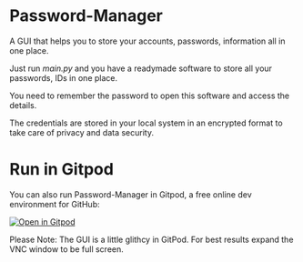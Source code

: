 
# Password-Manager
A GUI that helps you to store your accounts, passwords, information all in one place.

Just run *main.py* and you have a readymade software to store all your passwords, IDs in one place.

You need to remember the password to open this software and access the details.

The credentials are stored in your local system in an encrypted format to take care of privacy and data security.

# Run in Gitpod

You can also run Password-Manager in Gitpod, a free online dev environment for GitHub:

[![Open in Gitpod](https://gitpod.io/button/open-in-gitpod.svg)](https://gitpod.io/#https://github.com/rudrajit1729/Password-Manager/blob/master/main.py)

Please Note: The GUI is a little glithcy in GitPod. For best results expand the VNC window to be full screen.
